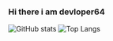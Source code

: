 ### Hi there i am devloper64



![GitHub stats](https://github-readme-stats.vercel.app/api?username=CharalambosIoannou&show_icons=true&theme=tokyonight)  ![Top Langs](https://github-readme-stats.vercel.app/api/top-langs/?username=CharalambosIoannou&theme=tokyonight)
